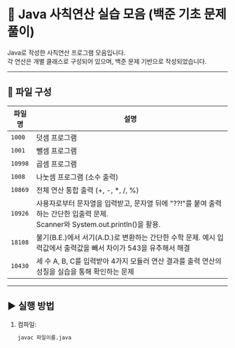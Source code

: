 # 🔢 Java 사칙연산 실습 모음 (백준 기초 문제풀이)

Java로 작성한 사칙연산 프로그램 모음입니다.  
각 연산은 개별 클래스로 구성되어 있으며, 백준 문제 기반으로 작성되었습니다.

---

## 📁 파일 구성

| 파일명     | 설명                                                                                          |
|---------|---------------------------------------------------------------------------------------------|
| `1000`  | 덧셈 프로그램                                                                                     |
| `1001`  | 뺄셈 프로그램                                                                                     |
| `10998` | 곱셈 프로그램                                                                                     |
| `1008`  | 나눗셈 프로그램 (소수 출력)                                                                            |
| `10869` | 전체 연산 통합 출력 (+, -, *, /, %)                                                                 |
| `10926` | 사용자로부터 문자열을 입력받고, 문자열 뒤에 "??!"를 붙여 출력하는 간단한 입출력 문제. <br/>Scanner와 System.out.println()을 활용. |
| `18108` | 불기(B.E.)에서 서기(A.D.)로 변환하는 간단한 수학 문제. 예시 입력값에서 출력값을 빼서 차이가 543을 유추해서 해결                      |
| `10430` | 세 수 A, B, C를 입력받아 4가지 모듈러 연산 결과를 출력 연산의 성질을 실습을 통해 확인하는 문제                                  |
	
---

## ▶️ 실행 방법

1. 컴파일:
   ```bash
   javac 파일이름.java
